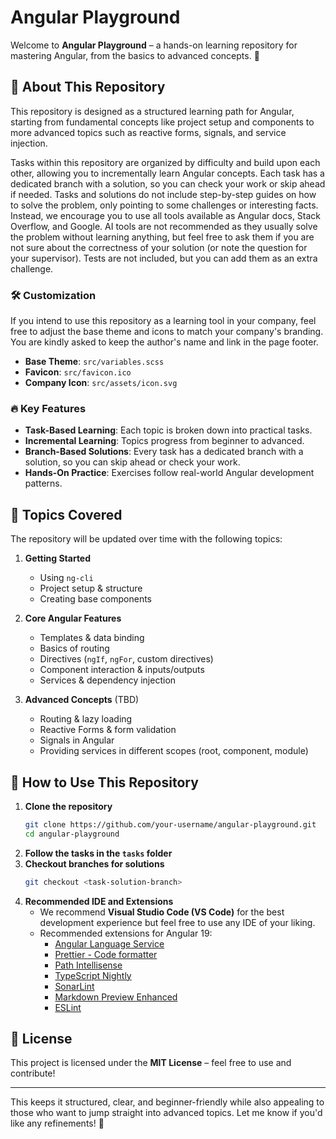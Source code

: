 # Angular Playground

Welcome to **Angular Playground** – a hands-on learning repository for mastering Angular, from the basics to advanced concepts. 🚀

## 📌 About This Repository

This repository is designed as a structured learning path for Angular, starting from fundamental concepts like project setup and components to more advanced topics such as reactive forms, signals, and service injection.

Tasks within this repository are organized by difficulty and build upon each other, allowing you to
incrementally learn Angular concepts. Each task has a dedicated branch with a solution, so you can check your
work or skip ahead if needed. Tasks and solutions do not include step-by-step guides on how to solve the problem,
only pointing to some challenges or interesting facts. Instead, we encourage you to use all tools available as
Angular docs, Stack Overflow, and Google. AI tools are not recommended as they usually solve the problem without
learning anything, but feel free to ask them if you are not sure about the correctness of your solution (or note
the question for your supervisor). Tests are not included,
but you can add them as an extra challenge.

### 🛠️ Customization

If you intend to use this repository as a learning tool in your company, feel free to adjust the base theme and icons to match your company's branding. You are kindly asked to keep the author's name and link in the page footer.

- **Base Theme**: `src/variables.scss`
- **Favicon**: `src/favicon.ico`
- **Company Icon**: `src/assets/icon.svg`

### 🔥 Key Features

- **Task-Based Learning**: Each topic is broken down into practical tasks.
- **Incremental Learning**: Topics progress from beginner to advanced.
- **Branch-Based Solutions**: Every task has a dedicated branch with a solution, so you can skip ahead or check your work.
- **Hands-On Practice**: Exercises follow real-world Angular development patterns.

## 📖 Topics Covered

The repository will be updated over time with the following topics:

1. **Getting Started**

   - Using `ng-cli`
   - Project setup & structure
   - Creating base components

2. **Core Angular Features**

   - Templates & data binding
   - Basics of routing
   - Directives (`ngIf`, `ngFor`, custom directives)
   - Component interaction & inputs/outputs
   - Services & dependency injection

3. **Advanced Concepts** (TBD)
   - Routing & lazy loading
   - Reactive Forms & form validation
   - Signals in Angular
   - Providing services in different scopes (root, component, module)

## 🚀 How to Use This Repository

1. **Clone the repository**
   ```sh
   git clone https://github.com/your-username/angular-playground.git
   cd angular-playground
   ```
2. **Follow the tasks in the `tasks` folder**
3. **Checkout branches for solutions**
   ```sh
   git checkout <task-solution-branch>
   ```
4. **Recommended IDE and Extensions**
   - We recommend **Visual Studio Code (VS Code)** for the best development experience but feel free to use any IDE of your liking.
   - Recommended extensions for Angular 19:
     - [Angular Language Service](https://marketplace.visualstudio.com/items?itemName=Angular.ng-template)
     - [Prettier - Code formatter](https://marketplace.visualstudio.com/items?itemName=esbenp.prettier-vscode)
     - [Path Intellisense](https://marketplace.visualstudio.com/items?itemName=christian-kohler.path-intellisense)
     - [TypeScript Nightly](https://marketplace.visualstudio.com/items?itemName=ms-vscode.vscode-typescript-next)
     - [SonarLint](https://marketplace.visualstudio.com/items?itemName=SonarSource.sonarlint-vscode)
     - [Markdown Preview Enhanced](https://marketplace.visualstudio.com/items?itemName=shd101wyy.markdown-preview-enhanced)
     - [ESLint](https://marketplace.visualstudio.com/items?itemName=dbaeumer.vscode-eslint)

## 📜 License

This project is licensed under the **MIT License** – feel free to use and contribute!

---

This keeps it structured, clear, and beginner-friendly while also appealing to those who want to jump straight into advanced topics. Let me know if you'd like any refinements! 🚀
